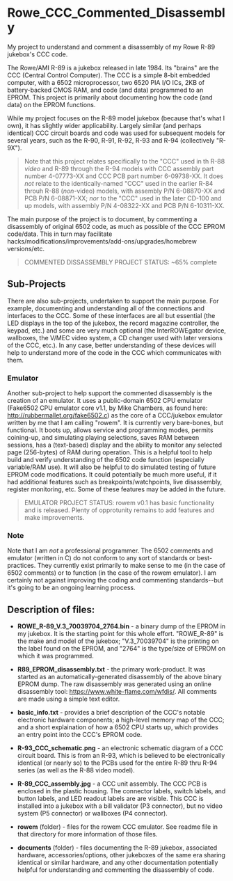 # Rowe_CCC_Commented_Disassembly

My project to understand and comment a disassembly of my Rowe R-89 jukebox's CCC code.

The Rowe/AMI R-89 is a jukebox released in late 1984.  Its "brains" are the CCC (Central Control Computer).  The CCC is a simple 8-bit embedded computer, with a 6502 microprocessor, two 6520 PIA I/O ICs, 2KB of battery-backed CMOS RAM, and code (and data) programmed to an EPROM.  This project is primarily about documenting how the code (and data) on the EPROM functions.

While my project focuses on the R-89 model jukebox (because that's what I own), it has slightly wider applicability.  Largely similar (and perhaps identical) CCC circuit boards and code was used for subsequent models for several years, such as the R-90, R-91, R-92, R-93 and R-94 (collectively "R-9X").

> Note that this project relates specifically to the "CCC" used in th R-88 _video_ and R-89 through the R-94 models with CCC assembly part number 4-07773-XX and CCC PCB part number 6-09738-XX. It does *not* relate to the identically-named "CCC" used in the earlier R-84 throuh R-88 (_non_-video) models, with assembly P/N 6-08870-XX and PCB P/N 6-08871-XX; _nor_ to the "CCC" used in the later CD-100 and up models, with assembly P/N 4-08322-XX and PCB P/N 6-10311-XX.

The main purpose of the project is to document, by commenting a disassembly of original 6502 code, as much as possible of the CCC EPROM code/data.  This in turn may facilitate hacks/modifications/improvements/add-ons/upgrades/homebrew versions/etc.

> COMMENTED DISSASSEMBLY PROJECT STATUS: ~65% complete

## Sub-Projects

There are also sub-projects, undertaken to support the main purpose.  For example, documenting and understanding all of the connections and interfaces to the CCC.  Some of these interfaces are all but essential (the LED displays in the top of the jukebox, the record magazine controller, the keypad, etc.) and some are very much optional (the InterROWEgator device, wallboxes, the V/MEC video  system, a CD changer used with later versions of the CCC, etc.).  In any case, better understanding of these devices will help to understand more of the code in the CCC which communicates with them.

### Emulator

Another sub-project to help support the commented disassembly is the creation of an emulator.  It uses a public-domain 6502 CPU emulator (Fake6502 CPU emulator core v1.1, by Mike Chambers, as found here: http://rubbermallet.org/fake6502.c) as the core of a CCC/jukebox emulator written by me that I am calling "rowem".  It is currently very bare-bones, but functional.  It boots up, allows service and programming modes, permits coining-up, and simulating playing selections, saves RAM between sessions, has a (text-based) display and the ability to monitor any selected page (256-bytes) of RAM during operation.  This is a helpful tool to help build and verify understanding of the 6502 code function (especially variable/RAM use).  It will also be helpful to do simulated testing of future EPROM code modifications.  It could potentially be much more useful, if it had additional features such as breakpoints/watchpoints, live disassembly, register monitoring, etc.  Some of these features may be added in the future.

> EMULATOR PROJECT STATUS: rowem v0.1 has basic functionality and is released.  Plenty of opprotunity remains to add features and make improvements.

### Note

Note that I am *not* a professional programmer.  The 6502 comments and emulator (written in C) do not conform to any sort of standards or best-practices.  They currently exist primarily to make sense to me (in the case of 6502 comments) or to function (in the case of the rowem emulator).  I am certainly not against improving the coding and commenting standards--but it's going to be an ongoing learning process.

## Description of files:
  - **ROWE_R-89_V.3_70039704_2764.bin** - a binary dump of the EPROM in my jukebox.  It is the starting point for this whole effort.  "ROWE_R-89" is the make and model of the jukebox; "V.3_70039704" is the printing on the label found on the EPROM, and "2764" is the type/size of EPROM on which it was programmed.
  
  - **R89_EPROM_disassembly.txt** - the primary work-product.  It was started as an automatically-generated disassembly of the above binary EPROM dump.  The raw disassembly was generated using an online disassembly tool: https://www.white-flame.com/wfdis/.  All comments are made using a simple text editor.
    
  - **basic_info.txt** - provides a brief description of the CCC's notable electronic hardware components; a high-level memory map of the CCC; and a short explaination of how a 6502 CPU starts up, which provides an entry point into the CCC's EPROM code.
    
  - **R-93_CCC_schematic.png** - an electronic schematic diagram of a CCC circuit board.  This is from an R-93, which is believed to be electronically identical (or nearly so) to the PCBs used for the entire R-89 thru R-94 series (as well as the R-88 video model).

  - **R-89_CCC_assembly.jpg** - a CCC unit assembly.  The CCC PCB is enclosed in the plastic housing.  The connector labels, switch labels, and button labels, and LED readout labels are are visible.  This CCC is installed into a jukebox with a bill validator (P3 connector), but no video system (P5 connector) or wallboxes (P4 connector).
    
  - **rowem** (folder) - files for the rowem CCC emulator.  See readme file in that directory for more information of those files.

  -  **documents** (folder) - files documenting the R-89 jukebox, associated hardware, accessories/options, other jukeboxes of the same era sharing identical or similar hardware, and any other documentation potentially helpful for understanding and commenting the disassembly of code.
    
